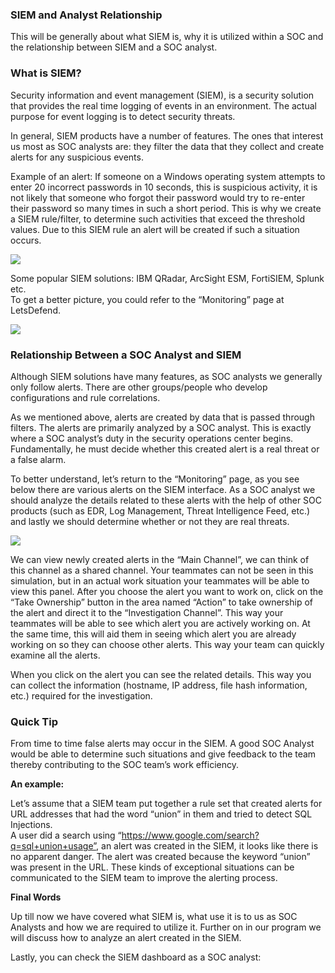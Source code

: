 ### SIEM and Analyst Relationship

This will be generally about what SIEM is, why it is utilized within a SOC and the relationship between SIEM and a SOC analyst.

  
  

### What is SIEM?

Security information and event management (SIEM), is a security solution that provides the real time logging of events in an environment. The actual purpose for event logging is to detect security threats.

In general, SIEM products have a number of features. The ones that interest us most as SOC analysts are: they filter the data that they collect and create alerts for any suspicious events.

Example of an alert: If someone on a Windows operating system attempts to enter 20 incorrect passwords in 10 seconds, this is suspicious activity, it is not likely that someone who forgot their password would try to re-enter their password so many times in such a short period. This is why we create a SIEM rule/filter, to determine such activities that exceed the threshold values. Due to this SIEM rule an alert will be created if such a situation occurs.

  
  

![](https://app.letsdefend.io/static/img/soc-fundamentals/siem/siem%20alert.png)

  

Some popular SIEM solutions: IBM QRadar, ArcSight ESM, FortiSIEM, Splunk etc.  
To get a better picture, you could refer to the “Monitoring” page at LetsDefend.

  
  

![](https://app.letsdefend.io/static/img/soc-fundamentals/siem/siem-monitoring.PNG)

  

  
  

### Relationship Between a SOC Analyst and SIEM

Although SIEM solutions have many features, as SOC analysts we generally only follow alerts. There are other groups/people who develop configurations and rule correlations.

As we mentioned above, alerts are created by data that is passed through filters. The alerts are primarily analyzed by a SOC analyst. This is exactly where a SOC analyst’s duty in the security operations center begins. Fundamentally, he must decide whether this created alert is a real threat or a false alarm.

To better understand, let’s return to the “Monitoring” page, as you see below there are various alerts on the SIEM interface. As a SOC analyst we should analyze the details related to these alerts with the help of other SOC products (such as EDR, Log Management, Threat Intelligence Feed, etc.) and lastly we should determine whether or not they are real threats.

  
  

![](https://app.letsdefend.io/static/img/soc-fundamentals/siem/alert-details.PNG)

  

We can view newly created alerts in the “Main Channel”, we can think of this channel as a shared channel. Your teammates can not be seen in this simulation, but in an actual work situation your teammates will be able to view this panel. After you choose the alert you want to work on, click on the “Take Ownership” button in the area named “Action” to take ownership of the alert and direct it to the “Investigation Channel”. This way your teammates will be able to see which alert you are actively working on. At the same time, this will aid them in seeing which alert you are already working on so they can choose other alerts. This way your team can quickly examine all the alerts.

When you click on the alert you can see the related details. This way you can collect the information (hostname, IP address, file hash information, etc.) required for the investigation.

  
  

### Quick Tip

From time to time false alerts may occur in the SIEM. A good SOC Analyst would be able to determine such situations and give feedback to the team thereby contributing to the SOC team’s work efficiency.

  
  
**An example:**

Let’s assume that a SIEM team put together a rule set that created alerts for URL addresses that had the word “union” in them and tried to detect SQL Injections.  
A user did a search using “https://www.google.com/search?q=sql+union+usage”, an alert was created in the SIEM, it looks like there is no apparent danger. The alert was created because the keyword “union” was present in the URL. These kinds of exceptional situations can be communicated to the SIEM team to improve the alerting process.

  
  
**Final Words**

Up till now we have covered what SIEM is, what use it is to us as SOC Analysts and how we are required to utilize it. Further on in our program we will discuss how to analyze an alert created in the SIEM.  
  
  
  
Lastly, you can check the SIEM dashboard as a SOC analyst: